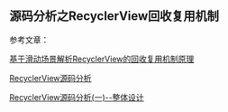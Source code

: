 ## 源码分析之RecyclerView回收复用机制

参考文章：

[基于滑动场景解析RecyclerView的回收复用机制原理]()

[RecyclerView源码分析](https://blog.csdn.net/MeloDev/article/details/76559427)

[RecyclerView源码分析(一)--整体设计](RecyclerView源码分析(一)--整体设计)